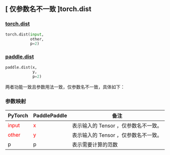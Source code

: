 ## [ 仅参数名不一致 ]torch.dist
### [torch.dist](https://pytorch.org/docs/stable/generated/torch.dist.html?highlight=dist#torch.dist)

```python
torch.dist(input,
           other,
           p=2)
```

### [paddle.dist](https://www.paddlepaddle.org.cn/documentation/docs/zh/develop/api/paddle/dist_cn.html#dist)

```python
paddle.dist(x,
            y,
            p=2)
```

两者功能一致且参数用法一致，仅参数名不一致，具体如下：
### 参数映射

| PyTorch       | PaddlePaddle | 备注                                                   |
| ------------- | ------------ | ------------------------------------------------------ |
| <font color='red'> input </font> | <font color='red'> x </font> | 表示输入的 Tensor ，仅参数名不一致。  |
| <font color='red'> other </font> | <font color='red'> y </font> | 表示输入的 Tensor ，仅参数名不一致。  |
| p | p | 表示需要计算的范数 |
